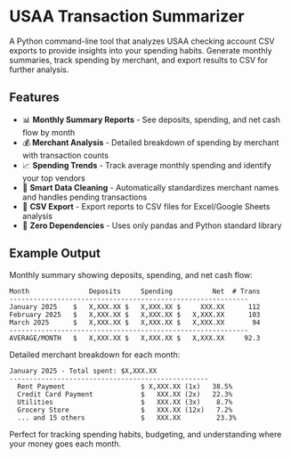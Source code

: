 # USAA Transaction Summarizer

A Python command-line tool that analyzes USAA checking account CSV exports to provide insights into your spending habits. Generate monthly summaries, track spending by merchant, and export results to CSV for further analysis.

## Features

- 📊 **Monthly Summary Reports** - See deposits, spending, and net cash flow by month
- 💰 **Merchant Analysis** - Detailed breakdown of spending by merchant with transaction counts
- 📈 **Spending Trends** - Track average monthly spending and identify your top vendors  
- 🧹 **Smart Data Cleaning** - Automatically standardizes merchant names and handles pending transactions
- 📁 **CSV Export** - Export reports to CSV files for Excel/Google Sheets analysis
- 🎯 **Zero Dependencies** - Uses only pandas and Python standard library

## Example Output

Monthly summary showing deposits, spending, and net cash flow:

    Month               Deposits     Spending          Net  # Trans
    ------------------------------------------------------------
    January 2025    $   X,XXX.XX $   X,XXX.XX $     XXX.XX      112
    February 2025   $   X,XXX.XX $   X,XXX.XX $   X,XXX.XX      103
    March 2025      $   X,XXX.XX $   X,XXX.XX $   X,XXX.XX       94
    ------------------------------------------------------------
    AVERAGE/MONTH   $   X,XXX.XX $   X,XXX.XX $   X,XXX.XX     92.3

Detailed merchant breakdown for each month:

    January 2025 - Total spent: $X,XXX.XX
    --------------------------------------------------
      Rent Payment                   $ X,XXX.XX (1x)   38.5%
      Credit Card Payment            $   XXX.XX (2x)   22.3%
      Utilities                      $   XXX.XX (3x)    8.7%
      Grocery Store                  $   XXX.XX (12x)   7.2%
      ... and 15 others              $   XXX.XX         23.3%

Perfect for tracking spending habits, budgeting, and understanding where your money goes each month.
